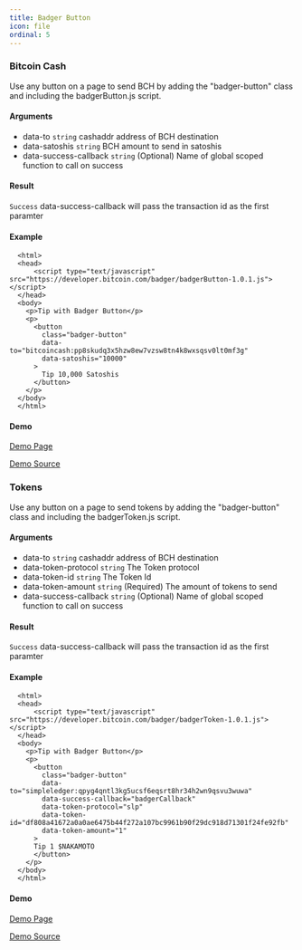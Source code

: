 ```yaml
---
title: Badger Button
icon: file
ordinal: 5
---
```


### Bitcoin Cash

Use any button on a page to send BCH by adding the "badger-button" class and including the badgerButton.js script.

#### Arguments

- data-to `string` cashaddr address of BCH destination
- data-satoshis `string` BCH amount to send in satoshis
- data-success-callback `string` (Optional) Name of global scoped function to call on success

#### Result

`Success` data-success-callback will pass the transaction id as the first paramter

#### Example

      <html>
      <head>
          <script type="text/javascript" src="https://developer.bitcoin.com/badger/badgerButton-1.0.1.js"></script>
      </head>
      <body>
        <p>Tip with Badger Button</p>
        <p>
          <button
            class="badger-button"
            data-to="bitcoincash:pp8skudq3x5hzw8ew7vzsw8tn4k8wxsqsv0lt0mf3g"
            data-satoshis="10000"
          >
            Tip 10,000 Satoshis
          </button>
        </p>
      </body>
      </html>

#### Demo

[Demo Page](https://bitcoin-com.github.io/badger-samples/badger-button.html)

[Demo Source](https://github.com/Bitcoin-com/badger-samples/blob/master/badger-button.html)

### Tokens

Use any button on a page to send tokens by adding the "badger-button" class and including the badgerToken.js script.

#### Arguments

- data-to `string` cashaddr address of BCH destination
- data-token-protocol `string` The Token protocol
- data-token-id `string` The Token Id
- data-token-amount `string` (Required) The amount of tokens to send
- data-success-callback `string` (Optional) Name of global scoped function to call on success

#### Result

`Success` data-success-callback will pass the transaction id as the first paramter

#### Example

      <html>
      <head>
          <script type="text/javascript" src="https://developer.bitcoin.com/badger/badgerToken-1.0.1.js"></script>
      </head>
      <body>
        <p>Tip with Badger Button</p>
        <p>
          <button
            class="badger-button"
            data-to="simpleledger:qpyg4qntl3kg5ucsf6eqsrt8hr34h2wn9qsvu3wuwa"
            data-success-callback="badgerCallback"
            data-token-protocol="slp"
            data-token-id="df808a41672a0a0ae6475b44f272a107bc9961b90f29dc918d71301f24fe92fb"
            data-token-amount="1"
          >
          Tip 1 $NAKAMOTO
          </button>
        </p>
      </body>
      </html>

#### Demo

[Demo Page](https://bitcoin-com.github.io/badger-samples/badger-token.html)

[Demo Source](https://github.com/Bitcoin-com/badger-samples/blob/master/badger-token.html)
